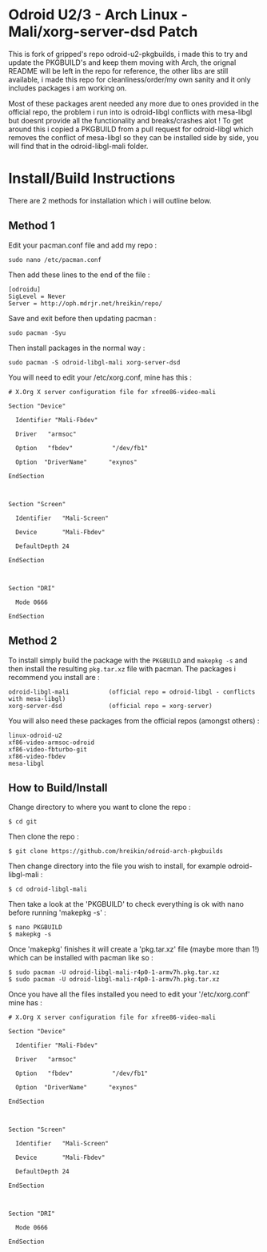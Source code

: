 Odroid U2/3 - Arch Linux - Mali/xorg-server-dsd Patch
=====================================================
This is  fork of gripped's repo odroid-u2-pkgbuilds, i made this to try and update the PKGBUILD's and keep them moving with Arch, the orignal README will be left in the repo for reference, the other libs are still available, i made this repo for cleanliness/order/my own sanity and it only includes packages i am working on.

Most of these packages arent needed any more due to ones provided in the official repo, the problem i run into is odroid-libgl conflicts with mesa-libgl but doesnt provide all the functionality and breaks/crashes alot ! To get around this i copied a PKGBUILD from a pull request for odroid-libgl which removes the conflict of mesa-libgl so they can be installed side by side, you will find that in the odroid-libgl-mali folder.

Install/Build Instructions
==========================
There are 2 methods for installation which i will outline below.

Method 1
--------
Edit your pacman.conf file and add my repo :
```
sudo nano /etc/pacman.conf
```
Then add these lines to the end of the file :
```
[odroidu]
SigLevel = Never
Server = http://oph.mdrjr.net/hreikin/repo/
```
Save and exit before then updating pacman :
```
sudo pacman -Syu
```
Then install packages in the normal way :
```
sudo pacman -S odroid-libgl-mali xorg-server-dsd
```
You will need to edit your /etc/xorg.conf, mine has this :
```
# X.Org X server configuration file for xfree86-video-mali

Section "Device"

  Identifier "Mali-Fbdev"

  Driver   "armsoc"

  Option   "fbdev"           "/dev/fb1"

  Option  "DriverName"      "exynos"

EndSection



Section "Screen"

  Identifier   "Mali-Screen"

  Device       "Mali-Fbdev"

  DefaultDepth 24 

EndSection



Section "DRI"

  Mode 0666

EndSection
```
Method 2
--------
To install simply build the package with the `PKGBUILD` and `makepkg -s` and then install the resulting `pkg.tar.xz` file with pacman. The packages i recommend you install are :
```
odroid-libgl-mali           (official repo = odroid-libgl - conflicts with mesa-libgl)
xorg-server-dsd             (official repo = xorg-server)
```
You will also need these packages from the official repos (amongst others) :
```
linux-odroid-u2
xf86-video-armsoc-odroid
xf86-video-fbturbo-git
xf86-video-fbdev
mesa-libgl
```
How to Build/Install
--------------------
Change directory to where you want to clone the repo :
```
$ cd git
```
Then clone the repo :
```
$ git clone https://github.com/hreikin/odroid-arch-pkgbuilds
```
Then change directory into the file you wish to install, for example odroid-libgl-mali :
```
$ cd odroid-libgl-mali
```
Then take a look at the 'PKGBUILD' to check everything is ok with nano before running 'makepkg -s' :
```
$ nano PKGBUILD
$ makepkg -s
```
Once 'makepkg' finishes it will create a 'pkg.tar.xz' file (maybe more than 1!) which can be installed with pacman like so :
```
$ sudo pacman -U odroid-libgl-mali-r4p0-1-armv7h.pkg.tar.xz
$ sudo pacman -U odroid-libgl-mali-r4p0-1-armv7h.pkg.tar.xz
```
Once you have all the files installed you need to edit your '/etc/xorg.conf' mine has :
```
# X.Org X server configuration file for xfree86-video-mali

Section "Device"

  Identifier "Mali-Fbdev"

  Driver   "armsoc"

  Option   "fbdev"           "/dev/fb1"

  Option  "DriverName"      "exynos"

EndSection



Section "Screen"

  Identifier   "Mali-Screen"

  Device       "Mali-Fbdev"

  DefaultDepth 24 

EndSection



Section "DRI"

  Mode 0666

EndSection
```
